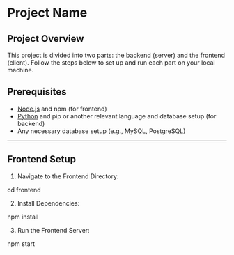# Project Name

## Project Overview
This project is divided into two parts: the backend (server) and the frontend (client). Follow the steps below to set up and run each part on your local machine.

## Prerequisites
- [Node.js](https://nodejs.org/) and npm (for frontend)
- [Python](https://www.python.org/) and pip or another relevant language and database setup (for backend)
- Any necessary database setup (e.g., MySQL, PostgreSQL)

---

## Frontend Setup

1. Navigate to the Frontend Directory:

cd frontend


2. Install Dependencies:

npm install


3. Run the Frontend Server:

npm start